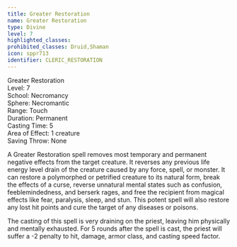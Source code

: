 ```yaml
---
title: Greater Restoration
name: Greater Restoration
type: Divine
level: 7
highlighted_classes: 
prohibited_classes: Druid,Shaman
icon: sppr713
identifier: CLERIC_RESTORATION
---
```

Greater Restoration  
Level: 7  
School: Necromancy  
Sphere: Necromantic  
Range: Touch  
Duration: Permanent  
Casting Time: 5  
Area of Effect: 1 creature  
Saving Throw: None  
  
A Greater Restoration spell removes most temporary and permanent negative effects from the target creature. It reverses any previous life energy level drain of the creature caused by any force, spell, or monster. It can restore a polymorphed or petrified creature to its natural form, break the effects of a curse, reverse unnatural mental states such as confusion, feeblemindedness, and berserk rages, and free the recipient from magical effects like fear, paralysis, sleep, and stun. This potent spell will also restore any lost hit points and cure the target of any diseases or poisons.  
  
The casting of this spell is very draining on the priest, leaving him physically and mentally exhausted. For 5 rounds after the spell is cast, the priest will suffer a -2 penalty to hit, damage, armor class, and casting speed factor.  
